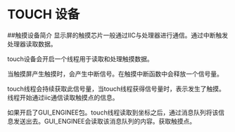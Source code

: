 # TOUCH 设备
##触摸设备简介
显示屏的触摸芯片一般通过IIC与处理器进行通信。通过中断触发处理器读取数据。

touch设备会开启一个线程用于读取和处理触摸数据。

当触摸屏产生触摸时，会产生中断信号。在触摸中断函数中会释放一个信号量。

touch线程会持续获取此信号量，当touch线程获得信号量时，表示发生了触摸。线程开始通过iic通信读取触摸点的信息。

如果开启了GUI_ENGINEE包。touch线程读取到坐标之后，通过消息队列将该信息发送出去。GUI_ENGINEE会读取该消息队列的内容。获取触摸点。